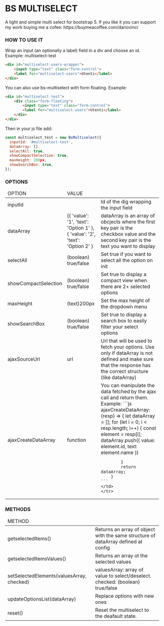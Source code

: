 <h1>BS MULTISELECT</h1>
A light and simple multi select for bootstrap 5. If you like it you can support my work buying me a cofee: https://buymeacoffee.com/dariovinci


<h3>HOW TO USE IT</h3>

Wrap an input (an optionally a label) field in a div and choose an id. Example: multiselect-test

```html
<div id="multiselect-users-wrapper">
    <input type="text" class="form-control">
    <label for="multiselect-users">Utenti</label>
</div>
```

You can also use bs-multiselect with form floating. Example:
                
```html
<div id="multiselect-test">
    <div class="form-floating">
        <input type="text" class="form-control">
        <label for="multiselect-users">Utenti</label>
    </div>
</div>
```

Then in your js file add:

```js
const multiselect_test = new BsMultiselect({
  inputId: '#multiselect-test',
  dataArray: [],
  selectAll: true,
  showCompactSelection: true,
  maxHeight: 200px,
  showSearchBox: true,
});
```

<h3>OPTIONS</h3>
<table style="width:100%;">
  <thead>
    <tr>
      <td>OPTION</td>
      <td>VALUE</td>
      <td></td>
    </tr>
  </thead>
  <tbody>
    <tr>
      <td>inputId</td>
      <td></td>
      <td>Id of the dig wrapping the input field</td>
    </tr>
    <tr>
      <td>dataArray</td>
      <td>[{
			'value': '1',
			'text': 'Option 1'
		}, {
			'value': '2',
			'text': 'Option 2'
		}</td>
      <td>dataArray is an array of obcjects where the first key pair is the checkbox value and the second key pair is the text you want to display</td>
    </tr>
    <tr>
      <td>selectAll</td>
      <td>(boolean) true/false</td>
      <td>Set true if you want to select all the option on init</td>
    </tr>
    <tr>
      <td>showCompactSelection</td>
      <td>(boolean) true/false</td>
      <td>Set true to display a compact view when there are 2+ selected options</td>
    </tr>
    <tr>
      <td>maxHeight</td>
      <td>(text)200px</td>
      <td>Set the max height of the dropdown menu</td>
    </tr>
    <tr>
      <td>showSearchBox</td>
      <td>(boolean) true/false</td>
      <td>Set true to display a search box to easily filter your select options</td>
    </tr>
    <tr>
      <td>ajaxSourceUrl</td>
      <td>url</td>
      <td>Url that will be used to fetch your options. Use only if dataArray is not defined and make sure that the response has the correct structure (like dataArray)</td>
    </tr>
    <tr>
      <td>ajaxCreateDataArray</td>
      <td>function</td>
      <td>You can manipulate the data fetched by the ajax call and return them. Example:
      ```js
        ajaxCreateDataArray: (resp) => {
            let dataArray = [];
            for (let i = 0; i < resp.length; i++) {
                const element = resp[i];
                dataArray.push({
                    value: element.id,
                    text: element.name
                })

            }
            return dataArray;
        }
    ```
    </td>
    </tr>
  </tbody>
</table>

<h3>METHODS</h3>

<table style="width:100%;">
  <thead>
    <tr>
      <td>METHOD</td>
      <td></td>
    </tr>
  </thead>
  <tbody>
    <tr>
      <td>getselectedItems()</td>
      <td>Returns an array of object with the same structure of dataArray defined at config</td>
    </tr>
    <tr>
      <td>getselectedItemsValues()</td>
      <td>Returns an array ot the selected values</td>
    </tr>
    <tr>
      <td>setSelectedElements(valuesArray, checked)</td>
      <td>valuesArray: array of value to select/deselect. checked: (boolean) true/false </td>
    </tr>
    <tr>
      <td>updateOptionsList(dataArray)</td>
      <td>Replace options with new ones</td>
    </tr>
    <tr>
      <td>reset()</td>
      <td>Reset the multiselect to the deafault state.</td>
    </tr>
    </tbody>
</table>

